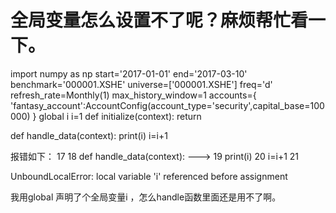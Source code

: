 # 全局变量怎么设置不了呢？麻烦帮忙看一下。

import numpy as np
start='2017-01-01'
end='2017-03-10'
benchmark='000001.XSHE'
universe=['000001.XSHE']
freq='d'
refresh_rate=Monthly(1)
max_history_window=1
accounts={
    'fantasy_account':AccountConfig(account_type='security',capital_base=100000)
}
global i
i=1
def initialize(context):
    return

def handle_data(context):
    print(i)
    i=i+1


报错如下：
17 
     18 def handle_data(context):
---&gt; 19     print(i)
     20     i=i+1
     21 

UnboundLocalError: local variable 'i' referenced before assignment

我用global 声明了个全局变量i ，怎么handle函数里面还是用不了啊。

    